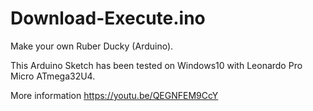 # Download-Execute.ino
Make your own Ruber Ducky (Arduino).

This Arduino Sketch has been tested on Windows10 with Leonardo Pro Micro ATmega32U4. 

More information https://youtu.be/QEGNFEM9CcY
